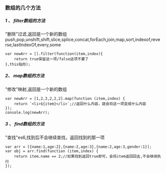 ### 数组的几个方法

##### 1 、 filter数组的方法
"删除"过滤,返回是一个新的数组
push,pop,unshift,shift,slice,splice,concat,forEach,join,map,sort,indexof,reverse,lastIndexOf,every,some
```
var newArr = [].filter(function(item,index){
    return true保留这一项/false这项不要了
},this指向);
```

##### 2、 map数组的方法
"修改"映射,返回是一个新的数组
```
var newArr = [1,2,3,2,2,2].map(function (item,index) {
    return `<li>${item}</li>`;//返回什么内容，就会将这一项变成什么内容
});
console.log(newArr);
``` 

##### 3 、 find数组的方法
"查找"es6,找到后不会继续查找，返回找到的那一项
```
var arr = [{name:1,age:2},{name:2,age:3},{name:2,age:3,gender:1}];
var obj = arr.find(function (item,index) {
    return item.name == 2;//如果找到返回true即可，会将item返回回去,不会继续执行
});
``` 
